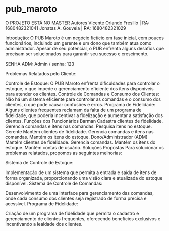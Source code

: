 # pub_maroto
O PROJETO ESTÁ NO MASTER
Autores
Vicente Orlando Fresillo | RA: 1680482321041
Jonatas A. Gouveia | RA: 1680482321029

Introdução:
O PUB Maroto é um negócio fictício em fase inicial, com poucos funcionários, incluindo um gerente e um dono que também atua como administrador. Apesar de seu potencial, o PUB enfrenta alguns desafios que precisam ser solucionados para garantir seu sucesso e crescimento.

SENHA ADM: Admin / senha: 123

Problemas Relatados pelo Cliente:

Controle de Estoque: O PUB Maroto enfrenta dificuldades para controlar o estoque, o que impede o gerenciamento eficiente dos itens disponíveis para atender os clientes.
Controle de Comandas e Consumo dos Clientes: Não há um sistema eficiente para controlar as comandas e o consumo dos clientes, o que pode causar confusões e erros.
Programa de Fidelidade: Alguns clientes frequentes reclamam da falta de um programa de fidelidade, que poderia incentivar a fidelização e aumentar a satisfação dos clientes.
Funções dos Funcionários
Barman
Cadastra clientes de fidelidade.
Gerencia comandas e itens nas comandas.
Pesquisa itens no estoque.
Gerente
Mantém clientes de fidelidade.
Gerencia comandas e itens nas comandas.
Mantém os itens do estoque.
Dono/Administrador (ADM)
Mantém clientes de fidelidade.
Gerencia comandas.
Mantém os itens do estoque.
Mantém contas de usuário.
Soluções Propostas
Para solucionar os problemas relatados, propomos as seguintes melhorias:

Sistema de Controle de Estoque:

Implementação de um sistema que permita a entrada e saída de itens de forma organizada, proporcionando uma visão clara e atualizada do estoque disponível.
Sistema de Controle de Comandas:

Desenvolvimento de uma interface para gerenciamento das comandas, onde cada consumo dos clientes seja registrado de forma precisa e acessível.
Programa de Fidelidade:

Criação de um programa de fidelidade que permita o cadastro e gerenciamento de clientes frequentes, oferecendo benefícios exclusivos e incentivando a lealdade dos clientes.
